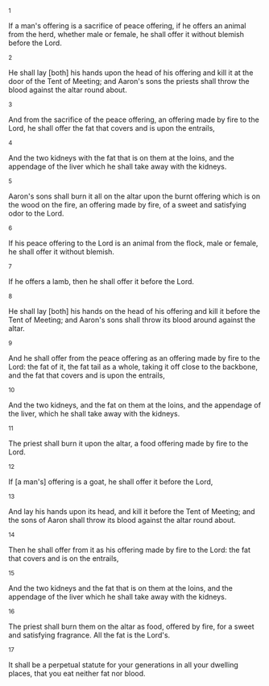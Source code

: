 <sup>1</sup> 

If a man's offering is a sacrifice of peace offering, if he offers an animal from the herd, whether male or female, he shall offer it without blemish before the Lord. 

<sup>2</sup> 

He shall lay [both] his hands upon the head of his offering and kill it at the door of the Tent of Meeting; and Aaron's sons the priests shall throw the blood against the altar round about. 

<sup>3</sup> 

And from the sacrifice of the peace offering, an offering made by fire to the Lord, he shall offer the fat that covers and is upon the entrails, 

<sup>4</sup> 

And the two kidneys with the fat that is on them at the loins, and the appendage of the liver which he shall take away with the kidneys. 

<sup>5</sup> 

Aaron's sons shall burn it all on the altar upon the burnt offering which is on the wood on the fire, an offering made by fire, of a sweet and satisfying odor to the Lord. 

<sup>6</sup> 

If his peace offering to the Lord is an animal from the flock, male or female, he shall offer it without blemish. 

<sup>7</sup> 

If he offers a lamb, then he shall offer it before the Lord. 

<sup>8</sup> 

He shall lay [both] his hands on the head of his offering and kill it before the Tent of Meeting; and Aaron's sons shall throw its blood around against the altar. 

<sup>9</sup> 

And he shall offer from the peace offering as an offering made by fire to the Lord: the fat of it, the fat tail as a whole, taking it off close to the backbone, and the fat that covers and is upon the entrails, 

<sup>10</sup> 

And the two kidneys, and the fat on them at the loins, and the appendage of the liver, which he shall take away with the kidneys. 

<sup>11</sup> 

The priest shall burn it upon the altar, a food offering made by fire to the Lord. 

<sup>12</sup> 

If [a man's] offering is a goat, he shall offer it before the Lord, 

<sup>13</sup> 

And lay his hands upon its head, and kill it before the Tent of Meeting; and the sons of Aaron shall throw its blood against the altar round about. 

<sup>14</sup> 

Then he shall offer from it as his offering made by fire to the Lord: the fat that covers and is on the entrails, 

<sup>15</sup> 

And the two kidneys and the fat that is on them at the loins, and the appendage of the liver which he shall take away with the kidneys. 

<sup>16</sup> 

The priest shall burn them on the altar as food, offered by fire, for a sweet and satisfying fragrance. All the fat is the Lord's. 

<sup>17</sup> 

It shall be a perpetual statute for your generations in all your dwelling places, that you eat neither fat nor blood.
